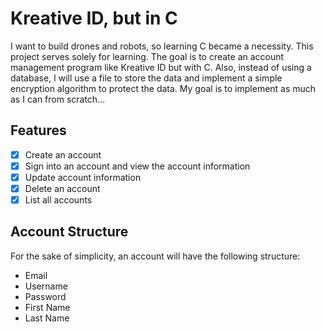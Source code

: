 # Kreative ID, but in C

I want to build drones and robots, so learning C became a necessity. This project serves solely for learning. The goal is to create an account management program like Kreative ID but with C. Also, instead of using a database, I will use a file to store the data and implement a simple encryption algorithm to protect the data. My goal is to implement as much as I can from scratch...

## Features
- [x] Create an account
- [x] Sign into an account and view the account information
- [x] Update account information
- [x] Delete an account
- [x] List all accounts

## Account Structure
For the sake of simplicity, an account will have the following structure:
- Email
- Username
- Password
- First Name
- Last Name
